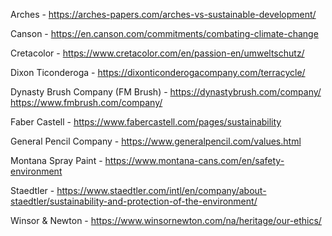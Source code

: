 Arches - https://arches-papers.com/arches-vs-sustainable-development/

Canson - https://en.canson.com/commitments/combating-climate-change

Cretacolor - https://www.cretacolor.com/en/passion-en/umweltschutz/

Dixon Ticonderoga - https://dixonticonderogacompany.com/terracycle/

Dynasty Brush Company (FM Brush) - https://dynastybrush.com/company/ https://www.fmbrush.com/company/

Faber Castell - https://www.fabercastell.com/pages/sustainability

General Pencil Company - https://www.generalpencil.com/values.html

Montana Spray Paint - https://www.montana-cans.com/en/safety-environment

Staedtler - https://www.staedtler.com/intl/en/company/about-staedtler/sustainability-and-protection-of-the-environment/

Winsor & Newton - https://www.winsornewton.com/na/heritage/our-ethics/
